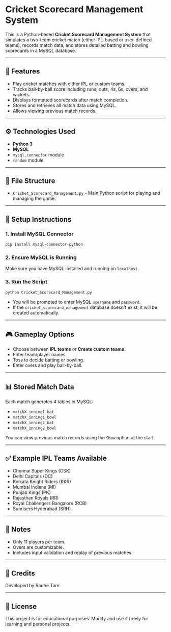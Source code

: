 # Cricket Scorecard Management System

This is a Python-based **Cricket Scorecard Management System** that simulates a two-team cricket match (either IPL-based or user-defined teams), records match data, and stores detailed batting and bowling scorecards in a MySQL database.

---

## 🏏 Features

* Play cricket matches with either IPL or custom teams.
* Tracks ball-by-ball score including runs, outs, 4s, 6s, overs, and wickets.
* Displays formatted scorecards after match completion.
* Stores and retrieves all match data using MySQL.
* Allows viewing previous match records.

---

## ⚙️ Technologies Used

* **Python 3**
* **MySQL**
* `mysql.connector` module
* `random` module

---

## 📁 File Structure

* `Cricket_Scorecard_Management.py` - Main Python script for playing and managing the game.

---

## 🔧 Setup Instructions

### 1. Install MySQL Connector

```bash
pip install mysql-connector-python
```

### 2. Ensure MySQL is Running

Make sure you have MySQL installed and running on `localhost`.

### 3. Run the Script

```bash
python Cricket_Scorecard_Management.py
```

* You will be prompted to enter MySQL `username` and `password`.
* If the `cricket_scorecard_management` database doesn't exist, it will be created automatically.

---

## 🎮 Gameplay Options

* Choose between **IPL teams** or **Create custom teams**.
* Enter team/player names.
* Toss to decide batting or bowling.
* Enter overs and play ball-by-ball.

---

## 📊 Stored Match Data

Each match generates 4 tables in MySQL:

* `matchX_inning1_bat`
* `matchX_inning1_bowl`
* `matchX_inning2_bat`
* `matchX_inning2_bowl`

You can view previous match records using the `Show` option at the start.

---

## ✅ Example IPL Teams Available

* Chennai Super Kings (CSK)
* Delhi Capitals (DC)
* Kolkata Knight Riders (KKR)
* Mumbai Indians (MI)
* Punjab Kings (PK)
* Rajasthan Royals (RR)
* Royal Challengers Bangalore (RCB)
* Sunrisers Hyderabad (SRH)

---

## 📌 Notes

* Only 11 players per team.
* Overs are customizable.
* Includes input validation and replay of previous matches.

---

## 🙌 Credits

Developed by Radhe Tare.

---

## 📄 License

This project is for educational purposes. Modify and use it freely for learning and personal projects.
